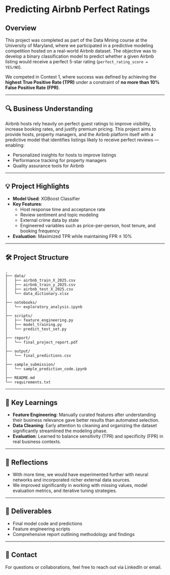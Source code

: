 # Predicting Airbnb Perfect Ratings

## Overview

This project was completed as part of the Data Mining course at the University of Maryland, where we participated in a predictive modeling competition hosted on a real-world Airbnb dataset. The objective was to develop a binary classification model to predict whether a given Airbnb listing would receive a perfect 5-star rating (`perfect_rating_score = YES/NO`).

We competed in Contest 1, where success was defined by achieving the **highest True Positive Rate (TPR)** under a constraint of **no more than 10% False Positive Rate (FPR)**.

---

## 🔍 Business Understanding

Airbnb hosts rely heavily on perfect guest ratings to improve visibility, increase booking rates, and justify premium pricing. This project aims to provide hosts, property managers, and the Airbnb platform itself with a predictive model that identifies listings likely to receive perfect reviews — enabling:
- Personalized insights for hosts to improve listings
- Performance tracking for property managers
- Quality assurance tools for Airbnb

---

## 💡 Project Highlights

- **Model Used**: XGBoost Classifier
- **Key Features**:
  - Host response time and acceptance rate
  - Review sentiment and topic modeling
  - External crime data by state
  - Engineered variables such as price-per-person, host tenure, and booking frequency
- **Evaluation**: Maximized TPR while maintaining FPR ≤ 10%

---

## 🛠️ Project Structure

```plaintext
.
├── data/
│   ├── airbnb_train_X_2025.csv
│   ├── airbnb_train_y_2025.csv
│   ├── airbnb_test_X_2025.csv
│   └── data_dictionary.xlsx
│
├── notebooks/
│   └── exploratory_analysis.ipynb
│
├── scripts/
│   ├── feature_engineering.py
│   ├── model_training.py
│   └── predict_test_set.py
│
├── report/
│   └── final_project_report.pdf
│
├── output/
│   └── final_predictions.csv
│
├── sample_submission/
│   └── sample_prediction_code.ipynb
│
├── README.md
└── requirements.txt
```

---

## 🚀 Key Learnings

- **Feature Engineering**: Manually curated features after understanding their business relevance gave better results than automated selection.
- **Data Cleaning**: Early attention to cleaning and organizing the dataset significantly streamlined the modeling phase.
- **Evaluation**: Learned to balance sensitivity (TPR) and specificity (FPR) in real business contexts.

---

## 🧠 Reflections

- With more time, we would have experimented further with neural networks and incorporated richer external data sources.
- We improved significantly in working with missing values, model evaluation metrics, and iterative tuning strategies.

---

## 📁 Deliverables

- Final model code and predictions
- Feature engineering scripts
- Comprehensive report outlining methodology and findings

---

## 🔗 Contact

For questions or collaborations, feel free to reach out via LinkedIn or email.
